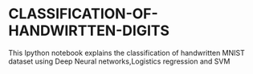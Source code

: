 # CLASSIFICATION-OF-HANDWIRTTEN-DIGITS
This Ipython notebook explains the classification of handwritten MNIST dataset using Deep Neural networks,Logistics regression and SVM
